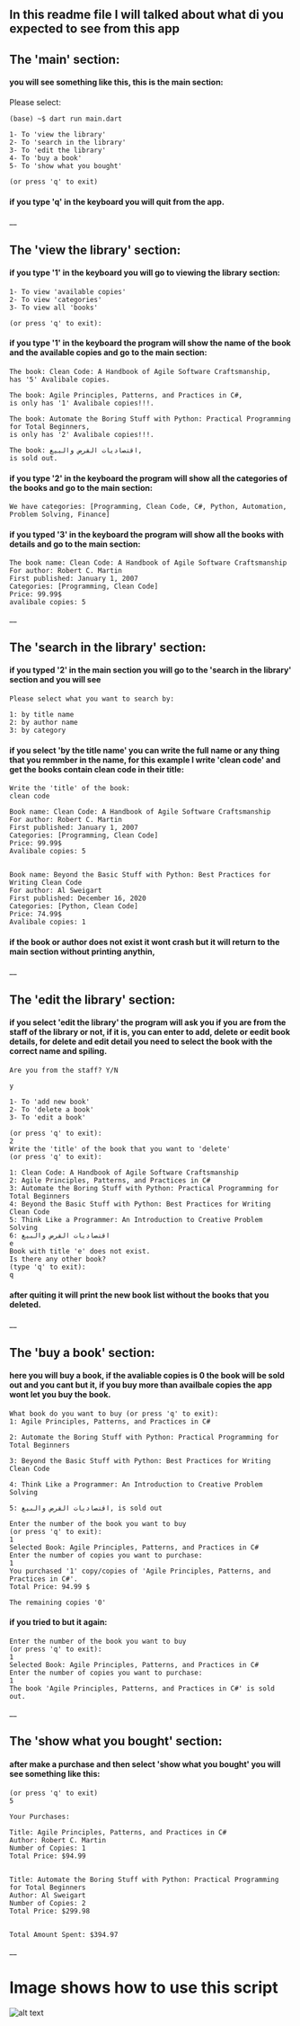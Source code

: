 ## In this readme file I will talked about what di you expected to see from this app

## The 'main' section:

#### you will see something like this, this is the main section:

Please select:

```
(base) ~$ dart run main.dart

1- To 'view the library'
2- To 'search in the library'
3- To 'edit the library'
4- To 'buy a book'
5- To 'show what you bought'

(or press 'q' to exit)
```

#### if you type 'q' in the keyboard you will quit from the app.

\_\_

## The 'view the library' section:

#### if you type '1' in the keyboard you will go to viewing the library section:

```
1- To view 'available copies'
2- To view 'categories'
3- To view all 'books'

(or press 'q' to exit):
```

#### if you type '1' in the keyboard the program will show the name of the book and the available copies and go to the main section:

```
The book: Clean Code: A Handbook of Agile Software Craftsmanship,
has '5' Avalibale copies.

The book: Agile Principles, Patterns, and Practices in C#,
is only has '1' Avalibale copies!!!.

The book: Automate the Boring Stuff with Python: Practical Programming for Total Beginners,
is only has '2' Avalibale copies!!!.

The book: اقتصاديات القرض والبيع,
is sold out.
```

#### if you type '2' in the keyboard the program will show all the categories of the books and go to the main section:

```
We have categories: [Programming, Clean Code, C#, Python, Automation, Problem Solving, Finance]
```

#### if you typed '3' in the keyboard the program will show all the books with details and go to the main section:

```
The book name: Clean Code: A Handbook of Agile Software Craftsmanship
For author: Robert C. Martin
First published: January 1, 2007
Categories: [Programming, Clean Code]
Price: 99.99$
avalibale copies: 5
```

\_\_

## The 'search in the library' section:

#### if you typed '2' in the main section you will go to the 'search in the library' section and you will see

```
Please select what you want to search by:

1: by title name
2: by author name
3: by category
```

#### if you select 'by the title name' you can write the full name or any thing that you remmber in the name, for this example I write 'clean code' and get the books contain clean code in their title:

```
Write the 'title' of the book:
clean code

Book name: Clean Code: A Handbook of Agile Software Craftsmanship
For author: Robert C. Martin
First published: January 1, 2007
Categories: [Programming, Clean Code]
Price: 99.99$
Avalibale copies: 5


Book name: Beyond the Basic Stuff with Python: Best Practices for Writing Clean Code
For author: Al Sweigart
First published: December 16, 2020
Categories: [Python, Clean Code]
Price: 74.99$
Avalibale copies: 1
```

#### if the book or author does not exist it wont crash but it will return to the main section without printing anythin,

\_\_

## The 'edit the library' section:

#### if you select 'edit the library' the program will ask you if you are from the staff of the library or not, if it is, you can enter to add, delete or eedit book details, for delete and edit detail you need to select the book with the correct name and spiling.

```
Are you from the staff? Y/N

y

1- To 'add new book'
2- To 'delete a book'
3- To 'edit a book'

(or press 'q' to exit):
2
Write the 'title' of the book that you want to 'delete'
(or press 'q' to exit):

1: Clean Code: A Handbook of Agile Software Craftsmanship
2: Agile Principles, Patterns, and Practices in C#
3: Automate the Boring Stuff with Python: Practical Programming for Total Beginners
4: Beyond the Basic Stuff with Python: Best Practices for Writing Clean Code
5: Think Like a Programmer: An Introduction to Creative Problem Solving
6: اقتصاديات القرض والبيع
e
Book with title 'e' does not exist.
Is there any other book?
(type 'q' to exit):
q
```

#### after quiting it will print the new book list without the books that you deleted.

\_\_

## The 'buy a book' section:

#### here you will buy a book, if the avaliable copies is 0 the book will be sold out and you cant but it, if you buy more than availbale copies the app wont let you buy the book.

```
What book do you want to buy (or press 'q' to exit):
1: Agile Principles, Patterns, and Practices in C#

2: Automate the Boring Stuff with Python: Practical Programming for Total Beginners

3: Beyond the Basic Stuff with Python: Best Practices for Writing Clean Code

4: Think Like a Programmer: An Introduction to Creative Problem Solving

5: اقتصاديات القرض والبيع, is sold out

Enter the number of the book you want to buy
(or press 'q' to exit):
1
Selected Book: Agile Principles, Patterns, and Practices in C#
Enter the number of copies you want to purchase:
1
You purchased '1' copy/copies of 'Agile Principles, Patterns, and Practices in C#'.
Total Price: 94.99 $

The remaining copies '0'
```

#### if you tried to but it again:

```
Enter the number of the book you want to buy
(or press 'q' to exit):
1
Selected Book: Agile Principles, Patterns, and Practices in C#
Enter the number of copies you want to purchase:
1
The book 'Agile Principles, Patterns, and Practices in C#' is sold out.
```

\_\_

## The 'show what you bought' section:

#### after make a purchase and then select 'show what you bought' you will see something like this:

```
(or press 'q' to exit)
5

Your Purchases:

Title: Agile Principles, Patterns, and Practices in C#
Author: Robert C. Martin
Number of Copies: 1
Total Price: $94.99


Title: Automate the Boring Stuff with Python: Practical Programming for Total Beginners
Author: Al Sweigart
Number of Copies: 2
Total Price: $299.98


Total Amount Spent: $394.97

```

\_\_

# Image shows how to use this script

![alt text](Assets/projectDart.png)
